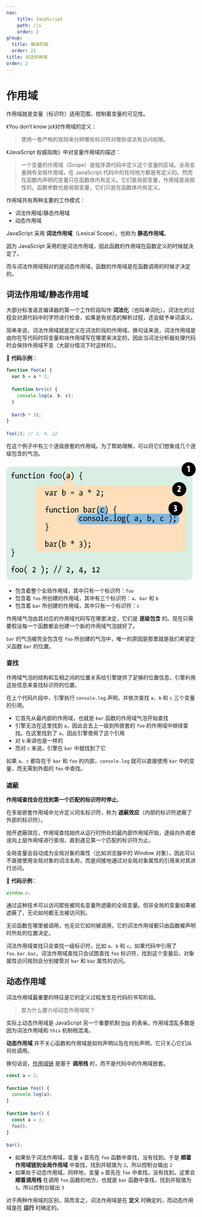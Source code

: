 ```yaml
---
nav:
    title: JavaScript
    path: /js
    order: 2
group:
  title: 编译阶段
  order: 21
title: 词法作用域
order: 2
---
```


# 作用域

作用域就是变量（标识符）适用范围，控制着变量的可见性。

《You don‘t know js》对作用域的定义：

> 使用一套严格的规则来分辨哪些标识符对哪些语法有访问权限。

《JavaScript 权威指南》中对变量作用域的描述：

> 一个变量的作用域（Scope）是程序源代码中定义这个变量的区域。全局变量拥有全局作用域，在 JavaScript 代码中的任何地方都是有定义的。然而在函数内声明的变量只在函数体内有定义。它们是局部变量，作用域是局部性的。函数参数也是局部变量，它们只是在函数体内有定义。

作用域共有两种主要的工作模式：

- 词法作用域/静态作用域
- 动态作用域

JavaScript 采用 **词法作用域**（Lexical Scope），也称为 **静态作用域**。

因为 JavaScript 采用的是词法作用域，因此函数的作用域在函数定义的时候就决定了。

而与词法作用域相对的是动态作用域，函数的作用域是在函数调用的时候才决定的。

## 词法作用域/静态作用域

大部分标准语言编译器的第一个工作阶段叫作 **词法化**（也叫单词化）。词法化的过程会对源代码中的字符进行检查，如果是有状态的解析过程，还会赋予单词语义。

简单来说，词法作用域就是定义在词法阶段的作用域。换句话来说，词法作用域是由你在写代码时将变量和块作用域写在哪里来决定的，因此当词法分析器处理代码时会保持作用域不变（大部分情况下时这样的）。

🌰 **代码示例**：

```js
function foo(a) {
  var b = a * 2;

  function brc(c) {
    console.log(a, b, c);
  }

  bar(b * 3);
}

foo(2); // 2, 4, 12
```

在这个例子中有三个逐级嵌套的作用域。为了帮助理解，可以将它们想象成几个逐级包含的气泡。

![Webpack执行流程](./assets/scope-bubble.737e85b2.png)



- 包含着整个全局作用域，其中只有一个标识符：`foo`
- 包含着 `foo` 所创建的作用域，其中有三个标识符：`a`、`bar` 和 `b`
- 包含着 `bar` 所创建的作用域，其中只有一个标识符：`c`

作用域气泡由其对应的作用域代码写在哪里决定，它们是 **逐级包含** 的。现在只需要假设每一个函数都会创建一个新的作用域气泡就好了。

`bar` 的气泡被完全包含在 `foo` 所创建的气泡中，唯一的原因是那里就是我们希望定义函数 `bar` 的位置。

### 查找

作用域气泡的结构和互相之间的位置关系给引擎提供了足够的位置信息，引擎利用这些信息来查找标识符的位置。

在上个代码片段中，引擎执行 `console.log` 声明，并依次查找 `a`、`b` 和 `c` 三个变量的引用。

- 它首先从最内部的作用域，也就是 `bar` 函数的作用域气泡开始查找
- 引擎无法在这里找到 `a`，因此会去上一级到所嵌套的 `foo` 的作用域中继续查找。在这里找到了 `a`，因此引擎使用了这个引用
- 对 `b` 来讲也是一样的
- 而对 `c` 来说，引擎在 `bar` 中就找到了它

如果 `a`、`c` 都存在于 `bar` 和 `foo` 的内部，`console.log` 就可以直接使用 `bar` 中的变量，而无需到外面的 `foo` 中查找。

### 遮蔽

**作用域查找会在找到第一个匹配的标识符时停止**。

在多层嵌套作用域中允许定义同名标识符，称为 **遮蔽效应**（内部的标识符遮蔽了外部的标识符）。

抛开遮蔽效应，作用域查找始终从运行时所处的最内部作用域开始，逐级向外或者说向上层作用域进行查询，直到遇见第一个匹配的标识符为止。

全局变量会自动成为全局对象的属性（比如浏览器中的 Window 对象），因此可以不直接使用全局对象的词法名称，而是间接地通过对全局对象属性的引用来对其进行访问。

🌰 **代码示例**：

```js
window.a;
```

通过这种技术可以访问那些被同名变量所遮蔽的全局变量。但非全局的变量如果被遮蔽了，无论如何都无法被访问到。

无论函数在哪里被调用，也无论它如何被调用，它的词法作用域都只由函数被声明时所处的位置决定。

词法作用域查找只会查找一级标识符，比如 `a`、`b` 和 `c`。如果代码中引用了 `foo.bar.baz`，词法作用域查找只会试图查找 `foo` 标识符，找到这个变量后，对象属性访问规则会分别接管对 `bar` 和 `baz` 属性的访问。

## 动态作用域

词法作用域最重要的特征是它的定义过程发生在代码的书写阶段。

> 那为什么要介绍动态作用域呢？

实际上动态作用域是 JavaScript 另一个重要机制 [this](../execution/this) 的表亲。作用域混乱多数是因为词法作用域和 `this` 机制相混淆。

**动态作用域** 并不关心函数和作用域是如何声明以及在何处声明，它只关心它们从何处调用。

换句话说，[作用域链](../execution/scope-chain) 是基于 **调用栈** 的，而不是代码中的作用域嵌套。

```js
const a = 2;

function foo() {
  console.log(a);
}

function bar() {
  const a = 3;
  foo();
}

bar();
```

- 如果处于词法作用域，变量 `a` 首先在 `foo` 函数中查找，没有找到。于是 **顺着作用域链到全局作用域** 中查找，找到并赋值为 `2`。所以控制台输出 `2`
- 如果处于动态作用域，同样地，变量 `a` 首先在 `foo` 中查找，没有找到。这里会 **顺着调用栈** 在调用 `foo` 函数的地方，也就是 `bar` 函数中查找，找到并赋值为 `3`。所以控制台输出 `3`

对于两种作用域的区别，简而言之，词法作用域是在 **定义** 时确定的，而动态作用域是在 **运行** 时确定的。
